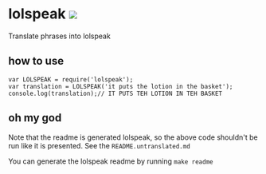 # lolspeak [![](https://travis-ci.org/diffsky/lolspeak.svg)](https://travis-ci.org/diffsky/lolspeak)

Translate phrases into lolspeak

## how to use

    var LOLSPEAK = require('lolspeak');
    var translation = LOLSPEAK('it puts the lotion in the basket');
    console.log(translation);// IT PUTS TEH LOTION IN TEH BASKET

## oh my god

Note that the readme is generated lolspeak, so the above code
shouldn't be run like it is presented. See the `README.untranslated.md`

You can generate the lolspeak readme by running `make readme`
